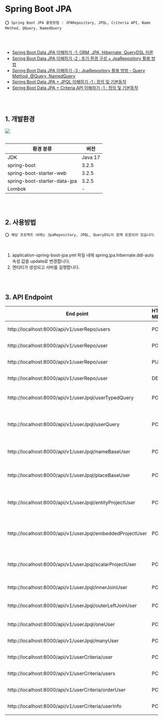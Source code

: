 # Spring Boot JPA

    ⭕️ Spring Boot JPA 활용방법 : JPARepository, JPQL, Criteria API, Name Method, @Query, NamedQuery 

<br/>
<br/>

* [Spring Boot Data JPA 이해하기 -1: ORM, JPA, Hibernate, QueryDSL 이론](https://adjh54.tistory.com/421)
* [Spring Boot Data JPA 이해하기 -2 : 초기 환경 구성 + JpaRepository 활용 방법](https://adjh54.tistory.com/422)
* [Spring Boot Data JPA 이해하기 -3 : JpaRepository 활용 방법 - Query Method, @Query, NamedQuery](https://adjh54.tistory.com/481)
* [Spring Boot Data JPA + JPQL 이해하기 -1 : 정의 및 기본동작](https://adjh54.tistory.com/479)
* [Spring Boot Data JPA + Criteria API 이해하기 -1 : 정의 및 기본동작](https://adjh54.tistory.com/483)

<br/>
<br/>

## 1. 개발환경

<img src="https://github.com/adjh54ir/blog-codes/assets/70501374/6b07c184-5c60-4b20-89e3-ea15fadb501f"/>

<br/>
<br/>

| 환경 분류                        | 버전      |
|------------------------------|---------|
| JDK                          | Java 17 |
| spring-boot                  | 3.2.5   |
| spring-boot-starter-web      | 3.2.5   |
| spring-boot-starter-data-jpa | 3.2.5   |
| Lombok                       | -       |

<br/>
<br/>

## 2. 사용방법

    ⭕ 해당 프로젝트 내에는 JpaRepository, JPQL, QueryDSL이 함께 포함되어 있습니다.

<br/>

1. application-spring-boot-jpa.yml 파일 내에 spring.jpa.hibernate.ddl-auto 속성 값을 update로 변경합니다.
2. 엔티티가 생성되고 서버를 실행합니다.

<br/>
<br/>

## 3. API Endpoint

| End point                                                 | HTTP METHOD | JPA 분류        | 설명                        |
|-----------------------------------------------------------|:------------|:--------------|---------------------------|
| http://localhost:8000/api/v1/userRepo/users               | POST        | JpaRepository | 사용자 조회 예시                 |
| http://localhost:8000/api/v1/userRepo/user                | POST        | JpaRepository | 사용자 등록 예시                 |
| http://localhost:8000/api/v1/userRepo/user                | PUT         | JpaRepository | 사용자 수정 예시                 |
| http://localhost:8000/api/v1/userRepo/user                | DELETE      | JpaRepository | 사용자 삭제 예시                 |
| http://localhost:8000/api/v1/userJpql/userTypedQuery      | POST        | JPQL          | TypedQuery 타입으로 데이터 반환 예시 |
| http://localhost:8000/api/v1/userJpql/userQuery           | POST        | JPQL          | Query 타입으로 데이터 반환 반환 예시   |
| http://localhost:8000/api/v1/userJpql/nameBaseUser        | POST        | JPQL          | 이름 기준 파라미터 바인딩 예시         |
| http://localhost:8000/api/v1/userJpql/placeBaseUser       | POST        | JPQL          | 위치 기준 파라미터 바인딩 예시         |
| http://localhost:8000/api/v1/userJpql/entityProjectUser   | POST        | JPQL          | 엔티티 프로젝션을 이용한 데이터 조회 예시   |
| http://localhost:8000/api/v1/userJpql/embeddedProjectUser | POST        | JPQL          | 임베디드 프로젝션을 이용한 데이터 조회 예시  |
| http://localhost:8000/api/v1/userJpql/scalarProjectUser   | POST        | JPQL          | 스칼라 프로젝션을 이용한 데이터 조회 예시   |
| http://localhost:8000/api/v1/userJpql/innerJoinUser       | POST        | JPQL          | INNER JOIN 방식 예시          |
| http://localhost:8000/api/v1/userJpql/outerLeftJoinUser   | POST        | JPQL          | OUTER LEFT JOIN 방식 예시     |
| http://localhost:8000/api/v1/userJpql/oneUser             | POST        | JPQL          | 단건 조회 방식 예시               |
| http://localhost:8000/api/v1/userJpql/manyUser            | POST        | JPQL          | 다건 조회 방식 예시               |
| http://localhost:8000/api/v1/userCriteria/user            | POST        | Criteria API  | 사용자 조회 예시                 |
| http://localhost:8000/api/v1/userCriteria/users           | POST        | Criteria API  | 사용자 리스트 조회 예시             |
| http://localhost:8000/api/v1/userCriteria/orderUser       | POST        | Criteria API  | 동적 사용자 정렬 예시              |
| http://localhost:8000/api/v1/userCriteria/userInfo        | POST        | Criteria API  | 동적 where 절 구성 예시          |
